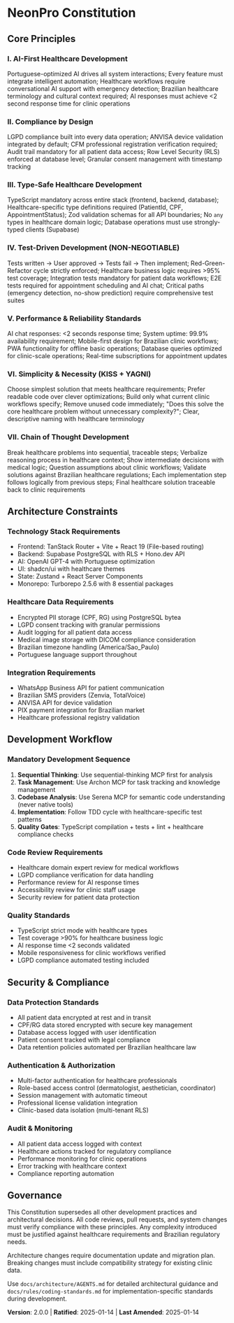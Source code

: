 # NeonPro Constitution

<!-- AI-First Advanced Aesthetic Platform for Brazilian Healthcare -->

## Core Principles

### I. AI-First Healthcare Development

Portuguese-optimized AI drives all system interactions; Every feature must integrate intelligent automation; Healthcare workflows require conversational AI support with emergency detection; Brazilian healthcare terminology and cultural context required; AI responses must achieve <2 second response time for clinic operations

### II. Compliance by Design

LGPD compliance built into every data operation; ANVISA device validation integrated by default; CFM professional registration verification required; Audit trail mandatory for all patient data access; Row Level Security (RLS) enforced at database level; Granular consent management with timestamp tracking

### III. Type-Safe Healthcare Development

TypeScript mandatory across entire stack (frontend, backend, database); Healthcare-specific type definitions required (PatientId, CPF, AppointmentStatus); Zod validation schemas for all API boundaries; No `any` types in healthcare domain logic; Database operations must use strongly-typed clients (Supabase)

### IV. Test-Driven Development (NON-NEGOTIABLE)

Tests written → User approved → Tests fail → Then implement; Red-Green-Refactor cycle strictly enforced; Healthcare business logic requires >95% test coverage; Integration tests mandatory for patient data workflows; E2E tests required for appointment scheduling and AI chat; Critical paths (emergency detection, no-show prediction) require comprehensive test suites

### V. Performance & Reliability Standards

AI chat responses: <2 seconds response time; System uptime: 99.9% availability requirement; Mobile-first design for Brazilian clinic workflows; PWA functionality for offline basic operations; Database queries optimized for clinic-scale operations; Real-time subscriptions for appointment updates

### VI. Simplicity & Necessity (KISS + YAGNI)

Choose simplest solution that meets healthcare requirements; Prefer readable code over clever optimizations; Build only what current clinic workflows specify; Remove unused code immediately; "Does this solve the core healthcare problem without unnecessary complexity?"; Clear, descriptive naming with healthcare terminology

### VII. Chain of Thought Development

Break healthcare problems into sequential, traceable steps; Verbalize reasoning process in healthcare context; Show intermediate decisions with medical logic; Question assumptions about clinic workflows; Validate solutions against Brazilian healthcare regulations; Each implementation step follows logically from previous steps; Final healthcare solution traceable back to clinic requirements

## Architecture Constraints

### Technology Stack Requirements

- Frontend: TanStack Router + Vite + React 19 (File-based routing)
- Backend: Supabase PostgreSQL with RLS + Hono.dev API
- AI: OpenAI GPT-4 with Portuguese optimization
- UI: shadcn/ui with healthcare themes
- State: Zustand + React Server Components
- Monorepo: Turborepo 2.5.6 with 8 essential packages

### Healthcare Data Requirements

- Encrypted PII storage (CPF, RG) using PostgreSQL bytea
- LGPD consent tracking with granular permissions
- Audit logging for all patient data access
- Medical image storage with DICOM compliance consideration
- Brazilian timezone handling (America/Sao_Paulo)
- Portuguese language support throughout

### Integration Requirements

- WhatsApp Business API for patient communication
- Brazilian SMS providers (Zenvia, TotalVoice)
- ANVISA API for device validation
- PIX payment integration for Brazilian market
- Healthcare professional registry validation

## Development Workflow

### Mandatory Development Sequence

1. **Sequential Thinking**: Use sequential-thinking MCP first for analysis
2. **Task Management**: Use Archon MCP for task tracking and knowledge management
3. **Codebase Analysis**: Use Serena MCP for semantic code understanding (never native tools)
4. **Implementation**: Follow TDD cycle with healthcare-specific test patterns
5. **Quality Gates**: TypeScript compilation + tests + lint + healthcare compliance checks

### Code Review Requirements

- Healthcare domain expert review for medical workflows
- LGPD compliance verification for data handling
- Performance review for AI response times
- Accessibility review for clinic staff usage
- Security review for patient data protection

### Quality Standards

- TypeScript strict mode with healthcare types
- Test coverage >90% for healthcare business logic
- AI response time <2 seconds validated
- Mobile responsiveness for clinic workflows verified
- LGPD compliance automated testing included

## Security & Compliance

### Data Protection Standards

- All patient data encrypted at rest and in transit
- CPF/RG data stored encrypted with secure key management
- Database access logged with user identification
- Patient consent tracked with legal compliance
- Data retention policies automated per Brazilian healthcare law

### Authentication & Authorization

- Multi-factor authentication for healthcare professionals
- Role-based access control (dermatologist, aesthetician, coordinator)
- Session management with automatic timeout
- Professional license validation integration
- Clinic-based data isolation (multi-tenant RLS)

### Audit & Monitoring

- All patient data access logged with context
- Healthcare actions tracked for regulatory compliance
- Performance monitoring for clinic operations
- Error tracking with healthcare context
- Compliance reporting automation

## Governance

This Constitution supersedes all other development practices and architectural decisions. All code reviews, pull requests, and system changes must verify compliance with these principles. Any complexity introduced must be justified against healthcare requirements and Brazilian regulatory needs.

Architecture changes require documentation update and migration plan. Breaking changes must include compatibility strategy for existing clinic data.

Use `docs/architecture/AGENTS.md` for detailed architectural guidance and `docs/rules/coding-standards.md` for implementation-specific standards during development.

**Version**: 2.0.0 | **Ratified**: 2025-01-14 | **Last Amended**: 2025-01-14
